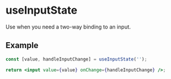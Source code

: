 # useInputState

Use when you need a two-way binding to an input.

## Example

```jsx
const [value, handleInputChange] = useInputState('');

return <input value={value} onChange={handleInputChange} />;
```
